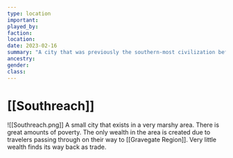 ```yaml
---
type: location
important:
played_by:
faction:
location: 
date: 2023-02-16
summary: "A city that was previously the southern-most civilization before the fall of the wall"
ancestry: 
gender: 
class: 
---
```

# [[Southreach]]

![[Southreach.png]]
A small city that exists in a very marshy area. There is great amounts of poverty. The only wealth in the area is created due to travelers passing through on their way to [[Gravegate Region]]. Very little wealth finds its way back as trade.
